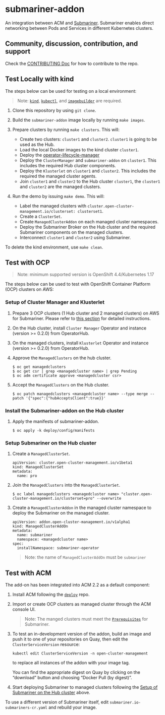 # submariner-addon

An integration between ACM and [Submariner](https://submariner.io/). Submariner enables direct networking between Pods and Services in different Kubernetes clusters.

## Community, discussion, contribution, and support

Check the [CONTRIBUTING Doc](CONTRIBUTING.md) for how to contribute to the repo.

## Test Locally with kind

The steps below can be used for testing on a local environment:

> Note: [`kind`](https://kind.sigs.k8s.io/), [`kubectl`](https://kubernetes.io/docs/tasks/tools/install-kubectl/), and [`imagebuilder`](https://github.com/openshift/imagebuilder) are required.

1. Clone this repository by using `git clone`.

2. Build the `submariner-addon` image locally by running `make images`.

3. Prepare clusters by running `make clusters`. This will:
    - Create two clusters: `cluster1` and `cluster2`. `cluster1` is going to be used as the Hub.
    - Load the local Docker images to the kind cluster `cluster1`.
    - Deploy the [operator-lifecycle-manager](https://github.com/operator-framework/operator-lifecycle-manager)
    - Deploy the `ClusterManager` and `submariner-addon` on `cluster1`. This includes the required Hub cluster components.
    - Deploy the `Klusterlet` on `cluster1` and `cluster2`. This includes the required the managed cluster agents.
    - Join `cluster1` and `cluster2` to the Hub cluster `cluster1`, the `cluster1` and `cluster2` are the managed clusters.

4. Run the demo by issuing `make demo`. This will:
    - Label the managed clusters with `cluster.open-cluster-management.io/clusterset: clusterset1`.
    - Create a `ClusterSet`.
    - Create `ManagedClusterAddon` on each managed cluster namespaces.
    - Deploy the Submariner Broker on the Hub cluster and the required Submariner components on the managed clusters.
    - Interconnect `cluster1` and `cluster2` using Submariner.

To delete the kind environment, use `make clean`.

## Test with OCP

> Note: minimum supported version is OpenShift 4.4/Kubernetes 1.17

The steps below can be used to test with OpenShift Container Platform (OCP) clusters on AWS:

### Setup of Cluster Manager and Klusterlet

1. Prepare 3 OCP clusters (1 Hub cluster and 2 managed clusters) on AWS for Submariner. Please refer to [this section](https://submariner.io/getting_started/quickstart/openshift/aws/#prepare-aws-clusters-for-submariner) for detailed instructions.

2. On the Hub cluster, install `Cluster Manager` Operator and instance (version >= 0.2.0) from OperatorHub.

3. On the managed clusters, install `Klusterlet` Operator and instance (version >= 0.2.0) from OperatorHub.

4. Approve the `ManagedClusters` on the hub cluster.

    ```
    $ oc get managedclusters
    $ oc get csr | grep <managedcluster name> | grep Pending
    $ oc adm certificate approve <managedcluster csr>
    ```

5. Accept the `ManagedClusters` on the Hub cluster.

   ```
   $ oc patch managedclusters <managedcluster name> --type merge --patch '{"spec":{"hubAcceptsClient":true}}'
   ```

### Install the Submariner-addon on the Hub cluster

1. Apply the manifests of submariner-addon.

    ```
    $ oc apply -k deploy/config/manifests
    ```

### Setup Submariner on the Hub cluster

1. Create a `ManagedClusterSet`.

   ```
   apiVersion: cluster.open-cluster-management.io/v1beta1
   kind: ManagedClusterSet
   metadata:
     name: pro
   ```

2. Join the `ManagedClusters` into the `ManagedClusterSet`.

   ```
   $ oc label managedclusters <managedcluster name> "cluster.open-cluster-management.io/clusterset=pro" --overwrite
   ```

3. Create a `ManagedClusterAddon` in the managed cluster namespace to deploy the Submariner on the managed cluster.

   ```
   apiVersion: addon.open-cluster-management.io/v1alpha1
   kind: ManagedClusterAddOn
   metadata:
     name: submariner
     namespace: <managedcluster name>
   spec:
     installNamespace: submariner-operator
   ```

   > Note: the name of `ManagedClusterAddOn` must be `submariner`

## Test with ACM

The add-on has been integrated into ACM 2.2 as a default component:

1. Install ACM following the [`deploy`](https://github.com/open-cluster-management/deploy) repo.

2. Import or create OCP clusters as managed cluster through the ACM console UI.
   
   > Note: The manged clusters must meet the [`Prerequisites`](/doc/prerequisites.md) for Submariner.

3. To test an in-development version of the addon, build an image and push it to one of your repositories
   on Quay, then edit the `ClusterServiceVersion` resource:

   ```
   kubectl edit ClusterServiceVersion -n open-cluster-management
   ```

   to replace all instances of the addon with your image tag.

   You can find the appropriate digest on Quay by clicking on the “download” button and choosing
   “Docker Pull (by digest)”.

4. Start deploying Submariner to managed clusters following the [Setup of Submariner on the Hub cluster](#setup-of-submariner-on-the-hub-cluster) above.

To use a different version of Submariner itself, edit `submariner.io-submariners-cr.yaml` and rebuild your image.
